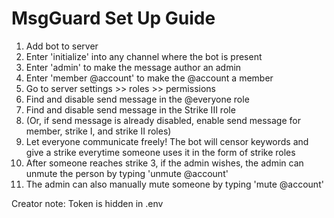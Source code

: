 # MsgGuard Set Up Guide

1) Add bot to server
2) Enter 'initialize' into any channel where the bot is present
3) Enter 'admin' to make the message author an admin
4) Enter 'member @account' to make the @account a member
5) Go to server settings >> roles >> permissions
6) Find and disable send message in the @everyone role
7) Find and disable send message in the Strike III role
8) (Or, if send message is already disabled, enable send message for member, strike I, and strike II roles)
9) Let everyone communicate freely! The bot will censor keywords and give a strike everytime someone uses it in the form of strike roles
10) After someone reaches strike 3, if the admin wishes, the admin can unmute the person by typing 'unmute @account'
11) The admin can also manually mute someone by typing 'mute @account'


Creator note: Token is hidden in .env
